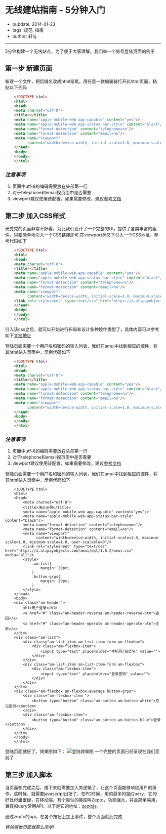 # 无线建站指南 - 5分钟入门

- pubdate: 2014-01-23
- tags: 规范, 指南
- author: 轩与

---
5分钟构建一个无线站点，为了便于大家理解，我们举一个账号登陆页面的例子
## 第一步 新建页面

新建一个文件，把后缀名改成html结尾，用任意一款编辑器打开此html页面，粘贴以下代码

```html
	<!DOCTYPE html>
	<html>
	<head>
	<meta charset="utf-8">
    <title></title>
    <meta name="apple-mobile-web-app-capable" content="yes"/>
    <meta name="apple-mobile-web-app-status-bar-style" content="black"/>
    <meta name="format-detection" content="telephone=no"/>
    <meta name="format-detection" content="email=no"/>
    <meta name="viewport"
          content="width=device-width, initial-scale=1.0, maximum-scale=1.0, minimum-scale=1.0, user-scalable=0"/>
	</head>
	<body>
	</body>
	</html>
```
### *注意事项*

1. 页面中utf-8的编码需要放在头部第一行
2. 对于telephone和email视页面中是否需要
3. viewport建议使用该配置，如果需要修改，建议[参考文档](https://developer.apple.com/library/ios/documentation/appleapplications/reference/safariwebcontent/usingtheviewport/usingtheviewport.html)

## 第二步 加入CSS样式

光秃秃的页面非常不好看，为此我们设计了一个完整的UI，提供了各类丰富的组件，只要简单地引入一个CSS链接即可.在viewport标签下引入一个CSS地址，参考代码如下

```html
	<!DOCTYPE html>
	<html>
	<head>
	<meta charset="utf-8">
    <title></title>
    <meta name="apple-mobile-web-app-capable" content="yes"/>
    <meta name="apple-mobile-web-app-status-bar-style" content="black"/>
    <meta name="format-detection" content="telephone=no"/>
    <meta name="format-detection" content="email=no"/>
    <meta name="viewport"
          content="width=device-width, initial-scale=1.0, maximum-scale=1.0, minimum-scale=1.0, user-scalable=0"/>
    <link rel="stylesheet" type="text/css" href="https://a.alipayobjects.com/amui/dpl/1.0.2/amui.css" media="all"/>
	</head>
	<body>
	</body>
	</html>
```

引入该css之后，就可以开始进行布局和设计各种控件类型了，具体内容可以参考如下[文档地址](http://aliceui.org/mobile/openapi.html)

登陆页面需要一个用户名和密码的输入列表，我们在amui中找到相应的控件，将其html贴入页面中，示例代码如下

```html
	<!DOCTYPE html>
	<html>
	<head>
	<meta charset="utf-8">
    <title></title>
    <meta name="apple-mobile-web-app-capable" content="yes"/>
    <meta name="apple-mobile-web-app-status-bar-style" content="black"/>
    <meta name="format-detection" content="telephone=no"/>
    <meta name="format-detection" content="email=no"/>
    <meta name="viewport"
          content="width=device-width, initial-scale=1.0, maximum-scale=1.0, minimum-scale=1.0, user-scalable=0"/>
	</head>
	<body>
	</body>
	</html>
```
### *注意事项*

1. 页面中utf-8的编码需要放在头部第一行
2. 对于telephone和email视页面中是否需要
3. viewport建议使用该配置，如果需要修改，建议[参考文档](https://developer.apple.com/library/ios/documentation/appleapplications/reference/safariwebcontent/usingtheviewport/usingtheviewport.html)

登陆页面需要一个用户名和密码的输入列表，我们在amui中找到相应的控件，将其html贴入页面中，示例代码如下
```
    <!DOCTYPE html>
    <html>
    <head>
        <meta charset="utf-8">
        <title>演示示例</title>
        <meta name="apple-mobile-web-app-capable" content="yes"/>
        <meta name="apple-mobile-web-app-status-bar-style" content="black"/>
        <meta name="format-detection" content="telephone=no"/>
        <meta name="format-detection" content="email=no"/>
        <meta name="viewport"
              content="width=device-width, initial-scale=1.0, maximum-scale=1.0, minimum-scale=1.0, user-scalable=0"/>
        <link rel="stylesheet" type="text/css" href="https://a.alipayobjects.com/amui/dpl/1.0.2/amui.css" media="all"/>
        <style>
            .am-list{
                margin: 20px;
            }
            .button-grps{
                margin: 20px;
            }
        </style>
    </head>
    <body>
    <div class="am-header">
        <h1>用户登录</h1>
        <a href="#" class="am-header-reverse am-header-reverse-btn">返回</a>
        <a href="#" class="am-header-operate am-header-operate-btn">注册</a>
    </div>
    <div class="am-list">
        <div class="am-list-item am-list-item-form am-flexbox">
            <div class="am-flexbox-item">
                <input type="text" placeholder="手机号/会员名" value="">
            </div>
        </div>
        <div class="am-list-item am-list-item-form am-flexbox">
            <div class="am-flexbox-item">
                <input type="text" placeholder="登录密码" value="">
            </div>
        </div>
    </div>
    <div class="am-flexbox am-flexbox-average button-grps">
        <div class="am-flexbox-item ">
            <button type="button" class="am-button am-button-white">忘记密码</button>
        </div>
        <div class="am-flexbox-item">
            <button type="button" class="am-button am-button-blue">登录</button>
        </div>
    </div>
    </body>
    </html>
```
 登陆页面就好了，效果图如下：
 ![登陆效果图](https://i.alipayobjects.com/i/localhost/jpg/201406/2n4ibcN40L.jpg)
 一个完整的页面已经呈现在我们面前了

## 第三步 加入脚本

 当页面都完成之后，接下来就需要加入务逻辑了，让这个页面能够响应用户的操作，这时候，就需要javascript出场了，在PC时候，用的最多的是jQuery，它的好处毋庸置疑，在移动端，有个类似的类库叫Zepto，功能强大，并且简单易用，兼容jQuery常用API。以下是它的地址：[zeptojs](http://zeptojs.com)。

 通过zepto的api，在各个按钮上加上事件，整个页面就此完成

 *移动端做页面就那么简单!*